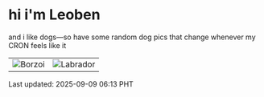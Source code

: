 # hi i'm Leoben

and i like dogs—so have some random dog pics that change whenever my CRON feels like it

|  |  |
|--------|----------|
| ![Borzoi](https://random-dog-vercel.vercel.app/api/random-borzoi?v=1757369626) | ![Labrador](https://random-dog-vercel.vercel.app/api/random-labrador?v=1757369626) |

Last updated: 2025-09-09 06:13 PHT
